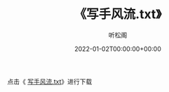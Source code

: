﻿---
title:  《写手风流.txt》
date:   2022-01-02T00:00:00+00:00
author: 听松阁
layout: post
permalink: /写手风流/
categories: 小说
tags: [小说]
---

点击《 [写手风流.txt](http://img.660000.xyz/bookstukust/book/bntxt/10/写手风流.txt)》进行下载